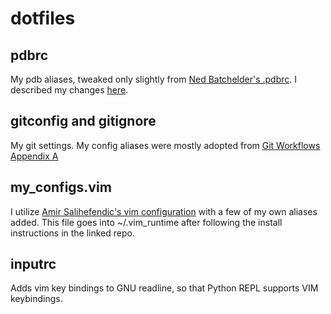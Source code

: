 # dotfiles

## pdbrc

My pdb aliases, tweaked only slightly from
[Ned Batchelder's .pdbrc](https://nedbatchelder.com/blog/200704/my_pdbrc.html).
I described my changes
[here](https://kylekizirian.github.io/ned-batchelders-updated-pdbrc.html).

## gitconfig and gitignore

My git settings. My config aliases were mostly adopted from
[Git Workflows Appendix A](http://documentup.com/skwp/git-workflows-book#appendix-a---the-gitconfig)

## my_configs.vim

I utilize 
[Amir Salihefendic's vim configuration](https://github.com/amix/vimrc)
with a few of my own aliases added. This file goes into ~/.vim_runtime
after following the install instructions in the linked repo.

## inputrc

Adds vim key bindings to GNU readline, so that Python REPL
supports VIM keybindings.


